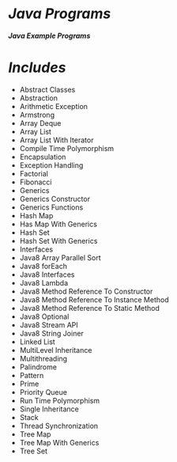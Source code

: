 # _Java Programs_

**_Java Example Programs_**

# _Includes_
* Abstract Classes
* Abstraction
* Arithmetic Exception
* Armstrong
* Array Deque
* Array List
* Array List With Iterator
* Compile Time Polymorphism
* Encapsulation
* Exception Handling
* Factorial
* Fibonacci
* Generics
* Generics Constructor
* Generics Functions
* Hash Map
* Has Map With Generics
* Hash Set
* Hash Set With Generics
* Interfaces
* Java8 Array Parallel Sort
* Java8 forEach
* Java8 Interfaces
* Java8 Lambda
* Java8 Method Reference To Constructor
* Java8 Method Reference To Instance Method
* Java8 Method Reference To Static Method
* Java8 Optional
* Java8 Stream API
* Java8 String Joiner
* Linked List
* MultiLevel Inheritance
* Multithreading
* Palindrome
* Pattern
* Prime
* Priority Queue
* Run Time Polymorphism
* Single Inheritance
* Stack
* Thread Synchronization
* Tree Map
* Tree Map With Generics
* Tree Set
